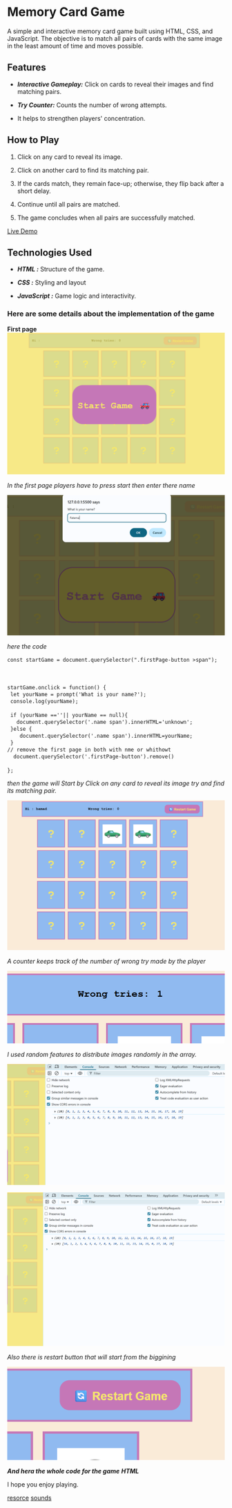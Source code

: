  # Memory Card Game

 A simple and interactive memory card game built using HTML, CSS, and JavaScript. The objective is to match all pairs of cards with the same image in the least amount of time and moves possible.

 ## Features
 * ***Interactive Gameplay:*** Click on cards to reveal their images and find matching pairs.


* ***Try Counter:*** Counts the number of wrong attempts.

* It helps to strengthen players' concentration.

## How to Play
1. Click on any card to reveal its image.

 2. Click on another card to find its matching pair.

 3. If the cards match, they remain face-up; otherwise, they flip back after a short delay.
 
 4. Continue until all pairs are matched.

 5. The game concludes when all pairs are successfully matched.

[Live Demo](https://fatemaalalaiwi.github.io/Memory-cards-Game/)

 ## Technologies Used
 * ***HTML :***  Structure of the game.


 * ***CSS :*** Styling and layout
 * ***JavaScript :*** Game logic and interactivity.


### Here are some details about the implementation of the game
**First page**
![First page](home1.png)


   *In the first page players have to press start then enter there name*

   ![Enter Name](name.png)

  *here the code*
 ``` 
const startGame = document.querySelector(".firstPage-button >span");



startGame.onclick = function() {
  let yourName = prompt('What is your name?');
  console.log(yourName);

  if (yourName ==''|| yourName == null){
    document.querySelector('.name span').innerHTML='unknown';
  }else {
     document.querySelector('.name span').innerHTML=yourName;
  }
// remove the first page in both with nme or whithowt
   document.querySelector('.firstPage-button').remove()

};
```




*then the game will Start by Click on any card to reveal its image try and find its matching pair.*

![start](h1.png)


*A counter keeps track of the number of wrong try made by the player*


![try](h2.png)

*I used random features to distribute images randomly in the array.*

![1](random1.png)

![2](random2.png)



*Also there is restart button that will start from the biggining*

![resart](restart.png)

***And hera the whole code for the game*** 
***HTML***







I hope you enjoy playing.

[resorce](https://help-author.iseazy.com/hc/en-us/articles/19453389894034-Memory-Game?utm_source=chatgpt.com)
[sounds](https://mixkit.co/free-sound-effects/game/)